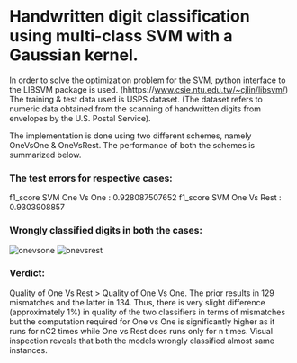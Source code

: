 # Handwritten digit classiﬁcation using multi-class SVM with a Gaussian kernel. 
In order to solve the optimization problem for the SVM, python interface to the LIBSVM package is used. (hhttps://www.csie.ntu.edu.tw/~cjlin/libsvm/)
The training & test data used is USPS dataset. (The dataset refers to numeric data obtained from the scanning of handwritten digits from envelopes by the U.S. Postal Service).

The implementation is done using two different schemes, namely OneVsOne & OneVsRest. The performance of both the schemes is summarized below.

### The test errors for respective cases: 
f1_score SVM One Vs One : 0.928087507652
f1_score SVM One Vs Rest : 0.9303908857

### Wrongly classified digits in both the cases:
![onevsone](https://user-images.githubusercontent.com/15859199/37977561-92291e22-3201-11e8-81a5-cd054d1c9592.png)
![onevsrest](https://user-images.githubusercontent.com/15859199/37977575-9b1f652c-3201-11e8-9597-9551214e0f95.png)
  
### Verdict:
Quality of One Vs Rest > Quality of One Vs One.
The prior results in 129 mismatches and the latter in 134. Thus, there is very slight difference (approximately 1%) in quality of the two classifiers in terms of mismatches but the computation required for One vs One is significantly higher as it runs for nC2 times while One vs Rest does runs only for n times. Visual inspection reveals that both the models wrongly classified almost same instances.

